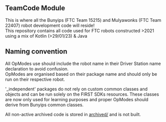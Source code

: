 ## TeamCode Module

This is where all the Bunyips (FTC Team 15215) and Mulyawonks  (FTC Team 22407) robot development
code will reside!  
This repository contains all code used for FTC robots constructed >2021 using a mix of
Kotlin (>29/01/23) & Java

## Naming convention

All OpModes use should include the robot name in their Driver Station name
declaration to avoid confusion.  
OpModes are organised based on their package name and should only be run on their respective robot.

'_independent' packages do not rely on custom common classes and objects and can be run solely on
the
FIRST SDKs resources. These classes are now only used for learning purposes and
proper OpModes should derive from Bunyips common classes.

All non-active archived code is stored in [archived/](../../../../../archived/) and is not built.
